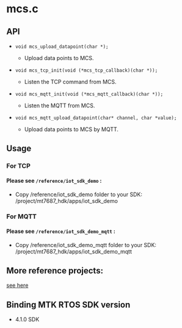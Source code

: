 # mcs.c

## API

* `void mcs_upload_datapoint(char *);`
  - Upload data points to MCS.

* `void mcs_tcp_init(void (*mcs_tcp_callback)(char *));`
  - Listen the TCP command from MCS.

* `void mcs_mqtt_init(void (*mcs_mqtt_callback)(char *));`
  - Listen the MQTT from MCS.
* `void mcs_mqtt_upload_datapoint(char* channel, char *value);`
  - Upload data points to MCS by MQTT.


## Usage

### For TCP
#### Please see `/reference/iot_sdk_demo` :
* Copy /reference/iot_sdk_demo folder to your SDK: /project/mt7687_hdk/apps/iot_sdk_demo

### For MQTT
#### Please  see `/reference/iot_sdk_demo_mqtt` :
* Copy /reference/iot_sdk_demo_mqtt folder to your SDK: /project/mt7687_hdk/apps/iot_sdk_demo_mqtt

## More reference projects:

[see here](https://github.com/Mediatek-Cloud/mcs.c-examples)

## Binding MTK RTOS SDK version
* 4.1.0 SDK
